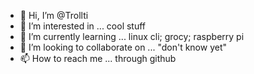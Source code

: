 - 👋 Hi, I’m @Trollti
- 👀 I’m interested in ... cool stuff
- 🌱 I’m currently learning ... linux cli; grocy; raspberry pi
- 💞️ I’m looking to collaborate on ... "don't know yet"
- 📫 How to reach me ... through github

<!---
Trollti/Trollti is a ✨ special ✨ repository because its `README.md` (this file) appears on your GitHub profile.
You can click the Preview link to take a look at your changes.
--->
